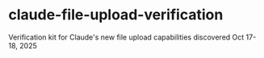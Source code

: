 # claude-file-upload-verification
Verification kit for Claude's new file upload capabilities discovered Oct 17-18, 2025
